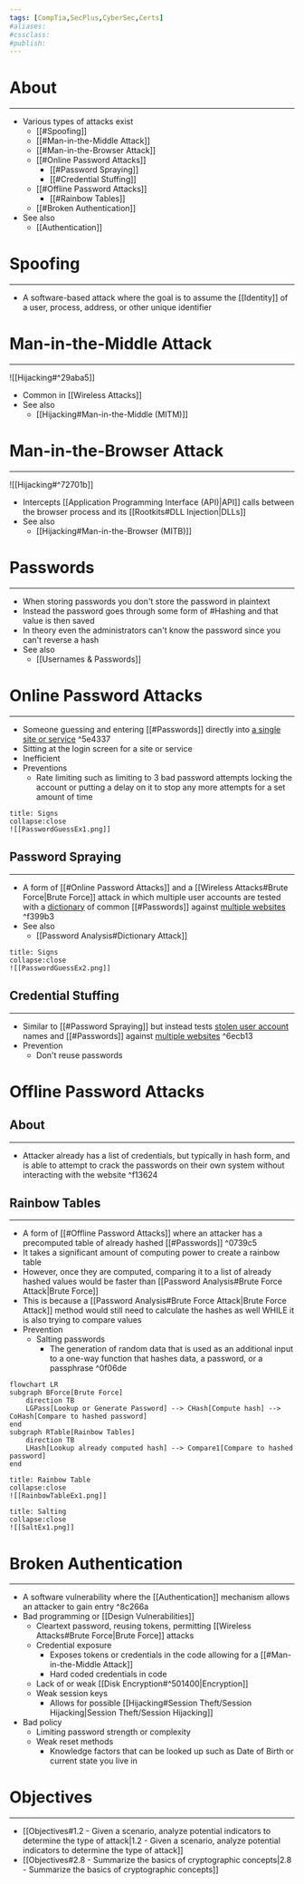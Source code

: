 ```yaml
---
tags: [CompTia,SecPlus,CyberSec,Certs]
#aliases:
#cssclass:
#publish:
---
```


# About
---
- Various types of attacks exist
	- [[#Spoofing]]
	- [[#Man-in-the-Middle Attack]]
	- [[#Man-in-the-Browser Attack]]
	- [[#Online Password Attacks]]
		- [[#Password Spraying]]
		- [[#Credential Stuffing]]
	- [[#Offline Password Attacks]]
		- [[#Rainbow Tables]]
	- [[#Broken Authentication]]
- See also
	- [[Authentication]]

# Spoofing
---
- A software-based attack where the goal is to assume the [[Identity]] of a user, process, address, or other unique identifier

# Man-in-the-Middle Attack
---
![[Hijacking#^29aba5]]
- Common in [[Wireless Attacks]]
- See also
	- [[Hijacking#Man-in-the-Middle (MITM)]]

# Man-in-the-Browser Attack
---
![[Hijacking#^72701b]]
- Intercepts [[Application Programming Interface (API)|API]] calls between the browser process and its [[Rootkits#DLL Injection|DLLs]]
- See also
	- [[Hijacking#Man-in-the-Browser (MITB)]]

# Passwords
---
- When storing passwords you don't store the password in plaintext
- Instead the password goes through some form of #Hashing and that value is then saved
- In theory even the administrators can't know the password since you can't reverse a hash
- See also
	- [[Usernames & Passwords]]

# Online Password Attacks
---
- Someone guessing and entering [[#Passwords]] directly into <u>a single site or service</u> ^5e4337
- Sitting at the login screen for a site or service
- Inefficient
- Preventions
	- Rate limiting such as limiting to 3 bad password attempts locking the account or putting a delay on it to stop any more attempts for a set amount of time

```ad-example
title: Signs
collapse:close
![[PasswordGuessEx1.png]]
```

## Password Spraying
---
- A form of [[#Online Password Attacks]] and a [[Wireless Attacks#Brute Force|Brute Force]] attack in which multiple user accounts are tested with a <u>dictionary</u> of common [[#Passwords]] against <u>multiple websites</u> ^f399b3
- See also
	- [[Password Analysis#Dictionary Attack]]

```ad-example
title: Signs
collapse:close
![[PasswordGuessEx2.png]]
```

## Credential Stuffing
---
- Similar to [[#Password Spraying]] but instead tests <u>stolen user account</u> names and [[#Passwords]] against <u>multiple websites</u> ^6ecb13
- Prevention
	- Don't reuse passwords

# Offline Password Attacks

## About
---
- Attacker already has a list of credentials, but typically in hash form, and is able to attempt to crack the passwords on their own system without interacting with the website ^f13624

## Rainbow Tables
---
- A form of [[#Offline Password Attacks]] where an attacker has a precomputed table of already hashed [[#Passwords]] ^0739c5
- It takes a significant amount of computing power to create a rainbow table
- However, once they are computed, comparing it to a list of already hashed values would be faster than [[Password Analysis#Brute Force Attack|Brute Force]]
- This is because a [[Password Analysis#Brute Force Attack|Brute Force Attack]] method would still need to calculate the hashes as well WHILE it is also trying to compare values
- Prevention
	- Salting passwords
		- The generation of random data that is used as an additional input to a one-way function that hashes data, a password, or a passphrase ^0f06de

```mermaid
flowchart LR
subgraph BForce[Brute Force]
	direction TB
	LGPass[Lookup or Generate Password] --> CHash[Compute hash] --> CoHash[Compare to hashed password]
end
subgraph RTable[Rainbow Tables]
	direction TB
	LHash[Lookup already computed hash] --> Compare1[Compare to hashed password]
end
```


```ad-example
title: Rainbow Table
collapse:close
![[RainbowTableEx1.png]]
```

```ad-example
title: Salting
collapse:close
![[SaltEx1.png]]
```

# Broken Authentication
---
- A software vulnerability where the [[Authentication]] mechanism allows an attacker to gain entry ^8c266a
- Bad programming or [[Design Vulnerabilities]]
	- Cleartext password, reusing tokens, permitting [[Wireless Attacks#Brute Force|Brute Force]] attacks
	- Credential exposure
		- Exposes tokens or credentials in the code allowing for a [[#Man-in-the-Middle Attack]]
		- Hard coded credentials in code
	- Lack of or weak [[Disk Encryption#^501400|Encryption]]
	- Weak session keys
		- Allows for possible [[Hijacking#Session Theft/Session Hijacking|Session Theft/Session Hijacking]]
- Bad policy
	- Limiting password strength or complexity
	- Weak reset methods
		- Knowledge factors that can be looked up such as Date of Birth or current state you live in

# Objectives
---
- [[Objectives#1.2 - Given a scenario, analyze potential indicators to determine the type of attack|1.2 - Given a scenario, analyze potential indicators to determine the type of attack]]
- [[Objectives#2.8 - Summarize the basics of cryptographic concepts|2.8 - Summarize the basics of cryptographic concepts]]